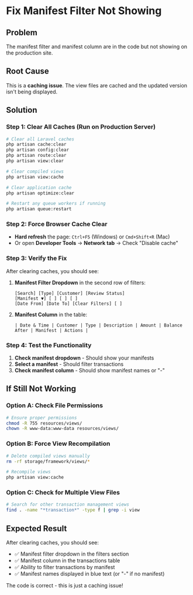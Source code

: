 # Fix Manifest Filter Not Showing

## Problem
The manifest filter and manifest column are in the code but not showing on the production site.

## Root Cause
This is a **caching issue**. The view files are cached and the updated version isn't being displayed.

## Solution

### Step 1: Clear All Caches (Run on Production Server)
```bash
# Clear all Laravel caches
php artisan cache:clear
php artisan config:clear
php artisan route:clear
php artisan view:clear

# Clear compiled views
php artisan view:cache

# Clear application cache
php artisan optimize:clear

# Restart any queue workers if running
php artisan queue:restart
```

### Step 2: Force Browser Cache Clear
- **Hard refresh** the page: `Ctrl+F5` (Windows) or `Cmd+Shift+R` (Mac)
- Or open **Developer Tools** → **Network tab** → Check "Disable cache"

### Step 3: Verify the Fix
After clearing caches, you should see:

1. **Manifest Filter Dropdown** in the second row of filters:
   ```
   [Search] [Type] [Customer] [Review Status]
   [Manifest ▼] [ ] [ ] [ ]
   [Date From] [Date To] [Clear Filters] [ ]
   ```

2. **Manifest Column** in the table:
   ```
   | Date & Time | Customer | Type | Description | Amount | Balance After | Manifest | Actions |
   ```

### Step 4: Test the Functionality
1. **Check manifest dropdown** - Should show your manifests
2. **Select a manifest** - Should filter transactions
3. **Check manifest column** - Should show manifest names or "-"

## If Still Not Working

### Option A: Check File Permissions
```bash
# Ensure proper permissions
chmod -R 755 resources/views/
chown -R www-data:www-data resources/views/
```

### Option B: Force View Recompilation
```bash
# Delete compiled views manually
rm -rf storage/framework/views/*

# Recompile views
php artisan view:cache
```

### Option C: Check for Multiple View Files
```bash
# Search for other transaction management views
find . -name "*transaction*" -type f | grep -i view
```

## Expected Result
After clearing caches, you should see:
- ✅ Manifest filter dropdown in the filters section
- ✅ Manifest column in the transactions table  
- ✅ Ability to filter transactions by manifest
- ✅ Manifest names displayed in blue text (or "-" if no manifest)

The code is correct - this is just a caching issue!